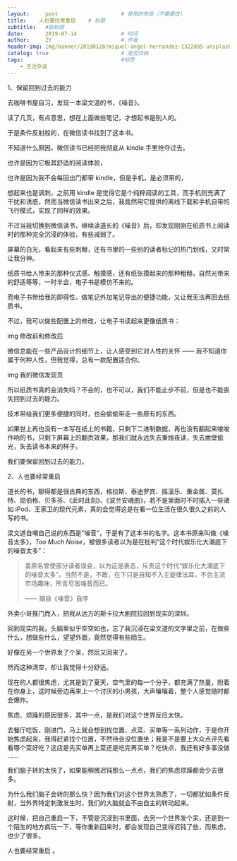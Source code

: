 ```yaml
---
layout:     post                    # 使用的布局（不需要改）
title:    人也要经常重启    # 标题 
subtitle:   #副标题
date:       2019-07-14              # 时间
author:     ZY                      # 作者
header-img: img/banner/20190128/miguel-angel-hernandez-1322895-unsplash.jpg    #这篇文章标题背景图片
catalog: true                       # 是否归档
tags:                               #标签
    - 生活杂谈
---
```


1、保留回到过去的能力  

去咖啡书屋自习，发现一本梁文道的书，《噪音》。  

读了几页，有点意思，想在上面做些笔记，才想起书是别人的。  

于是条件反射般的，在微信读书找到了这本书。  

不知道什么原因，微信读书已经把我彻底从 kindle 手里抢夺过去。  

也许是因为它极其舒适的阅读体验，  

也许是因为我不会每回出门都带 kindle，但是手机，是必须带的，  

想起来也是讽刺，之前用 kindle 是觉得它是个纯粹阅读的工具，而手机则充满了干扰和诱惑，然而当微信读书出来之后，我竟然用它提供的离线下载和手机自带的飞行模式，实现了同样的效果。  

不过当我切换到微信读书，继续读道长的《噪音》后，却发现刚刚在纸质书上阅读时的那种完全沉浸的体验，有些减弱了。  

屏幕的白光，看起来有些刺眼，还有书里的一些别的读者标记的热门划线，又时常让我分神。  

纸质书给人带来的那种仪式感、触摸感，还有纸张摸起来的那种粗糙，自然光带来的舒适等等，一时半会，电子书是模仿不来的。  

而电子书带给我的即得性、做笔记外加笔记导出的便捷功能，又让我无法再回去纸质书。  

不过，我可以做些配置上的修改，让电子书读起来更像纸质书：  

img 修改前和修改后  

微信总能在一些产品设计的细节上，让人感受到它对人性的关怀 —— 我不知道你属于何种人性，但我觉得，总有一款配置适合你。  

img 我的微信发现页  

所以纸质书真的会消失吗？不会的，也不可以，我们不能止步不前，但是也不能丧失回到过去的能力。  

技术带给我们更多便捷的同时，也会偷偷带走一些原有的东西。  

如果世上再也没有一本写在纸上的书籍，只剩下二进制数据，再也没有翻起来唆唆作响的书，只剩下屏幕上的翻页效果，那我们就永远失去秉烛夜读，失去凿壁偷光，失去读书本来的样子。  

我们要保留回到过去的能力。  

2、人也要经常重启  

道长的书，聊得都是很古典的东西，格拉斯、泰迪罗宾、摇滚乐、重金属、莫扎特、勋伯格、贝多芬、《此时此刻》、《波兰安魂曲》，若不是里面时不时插入一些诸如 iPod、王家卫的现代元素，真的会觉得这是在看一位生活在很久很久之前的人写的书。  

梁文道自嘲自己说的东西是”噪音“，于是有了这本书的名字。这本书原来叫做《噪音太多》，*Too Much Noise*，被很多读者以为是在批判“这个时代娱乐化大潮底下的噪音太多”：      

> 盖原名曾使部分读者误会，以为这是表态，斥责这个时代“娱乐化大潮底下的噪音太多”。当然不是，不敢，在下只是自知不入主旋律法耳，不合主流市场趣味，所言尽皆噪音而已。
>
>  —— 摘自《噪音》自序

外卖小哥推门而入，把我从远方的斯卡拉大剧院拉回到现实的深圳。

回到现实的我，头脑里似乎空空如也，忘了我沉浸在梁文道的文字里之前，在做些什么，想做些什么，望望外面，竟然觉得有些陌生。

好像在另一个世界发了个呆，然后又回来了。

然而这种清空，却让我觉得十分舒适。

现在的人都很焦虑，尤其是到了夏天，空气里的每一个分子，都充满了热量，附着在你身上，这时候旁边再来上一个讨厌的小男孩，大声嚷嚷着，整个人感觉随时都会爆炸。  

焦虑、烦躁的原因很多，其中一点，是我们对这个世界反应太快。  

去餐厅吃饭，刚进门，马上就会想到找位置、点菜、买单等一系列动作，于是你开始焦虑起来，我得赶紧找个位置，不然待会没位置坐；我是不是要上大众点评先看看哪个菜好吃？这店是先买单再上菜还是吃完再买单？吃快点，我还有好多事没做 ......  

我们脑子转的太快了，如果能稍微迟钝那么一点点，我们的焦虑烦躁都会少去很多。  

为什么我们脑子会转的那么快？因为我们对这个世界太熟悉了，一切都犹如条件反射，当外界特定刺激发生时，我们的大脑就会不由自主的转动起来。  

这时候，把自己重启一下，不管是沉浸到书里面，去另一个世界发个呆，还是到一个陌生的地方疯玩一下，等你重新回来时，都会发现自己变得迟钝了些，而焦虑，也少了很多。  

人也要经常重启 。  













